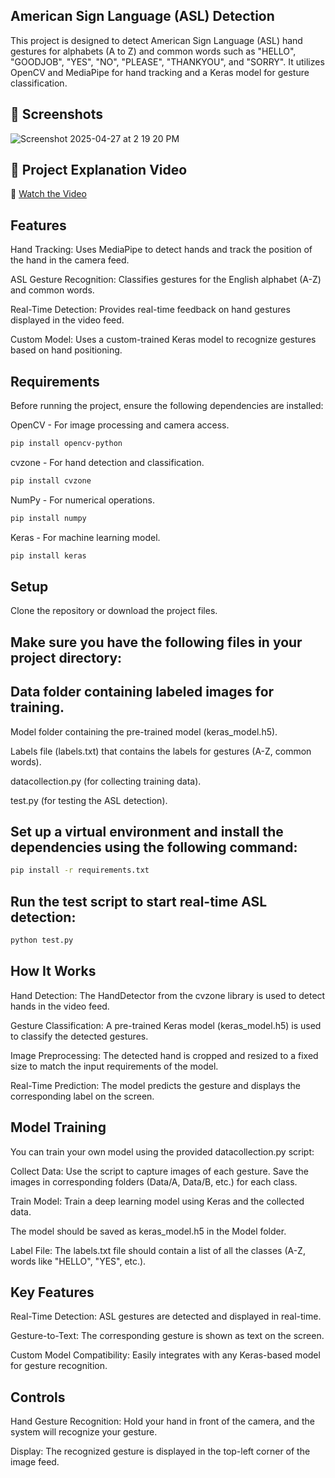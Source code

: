 ## American Sign Language (ASL) Detection
This project is designed to detect American Sign Language (ASL) hand gestures for alphabets (A to Z) and common words such as "HELLO", "GOODJOB", "YES", "NO", "PLEASE", "THANKYOU", and "SORRY". It utilizes OpenCV and MediaPipe for hand tracking and a Keras model for gesture classification.

## 📸 Screenshots
![Screenshot 2025-04-27 at 2 19 20 PM](https://github.com/user-attachments/assets/ddee53b0-ac89-4fa7-ac96-c21eaa16ce00)

## 🎥 Project Explanation Video
🎥 [Watch the Video](https://www.linkedin.com/posts/sathiyapriya-s-22ucs048_signlanguage-ai-asl-activity-7237472839723859968-59QU?utm_source=share&utm_medium=member_desktop&rcm=ACoAAEKubiABTjioeFLfoGOrHXFNNCGvYJ6moX8)

## Features
Hand Tracking: Uses MediaPipe to detect hands and track the position of the hand in the camera feed.

ASL Gesture Recognition: Classifies gestures for the English alphabet (A-Z) and common words.

Real-Time Detection: Provides real-time feedback on hand gestures displayed in the video feed.

Custom Model: Uses a custom-trained Keras model to recognize gestures based on hand positioning.

## Requirements
Before running the project, ensure the following dependencies are installed:

OpenCV - For image processing and camera access.

```bash
pip install opencv-python
```
cvzone - For hand detection and classification.

```bash
pip install cvzone
```

NumPy - For numerical operations.

```bash
pip install numpy
```
Keras - For machine learning model.

```bash
pip install keras
```
## Setup
Clone the repository or download the project files.

## Make sure you have the following files in your project directory:

## Data folder containing labeled images for training.

Model folder containing the pre-trained model (keras_model.h5).

Labels file (labels.txt) that contains the labels for gestures (A-Z, common words).

datacollection.py (for collecting training data).

test.py (for testing the ASL detection).

## Set up a virtual environment and install the dependencies using the following command:

```bash
pip install -r requirements.txt
```
## Run the test script to start real-time ASL detection:

```bash
python test.py
```

## How It Works
Hand Detection: The HandDetector from the cvzone library is used to detect hands in the video feed.

Gesture Classification: A pre-trained Keras model (keras_model.h5) is used to classify the detected gestures.

Image Preprocessing: The detected hand is cropped and resized to a fixed size to match the input requirements of the model.

Real-Time Prediction: The model predicts the gesture and displays the corresponding label on the screen.

## Model Training
You can train your own model using the provided datacollection.py script:

Collect Data: Use the script to capture images of each gesture. Save the images in corresponding folders (Data/A, Data/B, etc.) for each class.

Train Model: Train a deep learning model using Keras and the collected data.

The model should be saved as keras_model.h5 in the Model folder.

Label File: The labels.txt file should contain a list of all the classes (A-Z, words like "HELLO", "YES", etc.).

## Key Features
Real-Time Detection: ASL gestures are detected and displayed in real-time.

Gesture-to-Text: The corresponding gesture is shown as text on the screen.

Custom Model Compatibility: Easily integrates with any Keras-based model for gesture recognition.

## Controls
Hand Gesture Recognition: Hold your hand in front of the camera, and the system will recognize your gesture.

Display: The recognized gesture is displayed in the top-left corner of the image feed.
